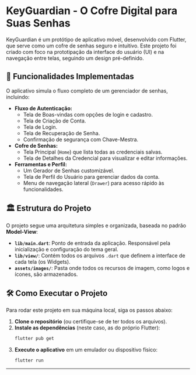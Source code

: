 # KeyGuardian - O Cofre Digital para Suas Senhas

KeyGuardian é um protótipo de aplicativo móvel, desenvolvido com Flutter, que serve como um cofre de senhas seguro e intuitivo. Este projeto foi criado com foco na prototipação da interface do usuário (UI) e na navegação entre telas, seguindo um design pré-definido.

## 🚀 Funcionalidades Implementadas

O aplicativo simula o fluxo completo de um gerenciador de senhas, incluindo:

* **Fluxo de Autenticação:**
    * Tela de Boas-vindas com opções de login e cadastro.
    * Tela de Criação de Conta.
    * Tela de Login.
    * Tela de Recuperação de Senha.
    * Confirmação de segurança com Chave-Mestra.
* **Cofre de Senhas:**
    * Tela Principal (`Home`) que lista todas as credenciais salvas.
    * Tela de Detalhes da Credencial para visualizar e editar informações.
* **Ferramentas e Perfil:**
    * Um Gerador de Senhas customizável.
    * Tela de Perfil do Usuário para gerenciar dados da conta.
    * Menu de navegação lateral (`Drawer`) para acesso rápido às funcionalidades.

## 🏛️ Estrutura do Projeto

O projeto segue uma arquitetura simples e organizada, baseada no padrão **Model-View**:

* **`lib/main.dart`**: Ponto de entrada da aplicação. Responsável pela inicialização e configuração do tema geral.
* **`lib/view/`**: Contém todos os arquivos `.dart` que definem a interface de cada tela (os Widgets).
* **`assets/images/`**: Pasta onde todos os recursos de imagem, como logos e ícones, são armazenados.

## 🛠️ Como Executar o Projeto

Para rodar este projeto em sua máquina local, siga os passos abaixo:

1.  **Clone o repositório** (ou certifique-se de ter todos os arquivos).
2.  **Instale as dependências** (neste caso, as do próprio Flutter):
    ```bash
    flutter pub get
    ```
3.  **Execute o aplicativo** em um emulador ou dispositivo físico:
    ```bash
    flutter run
    ```

---

